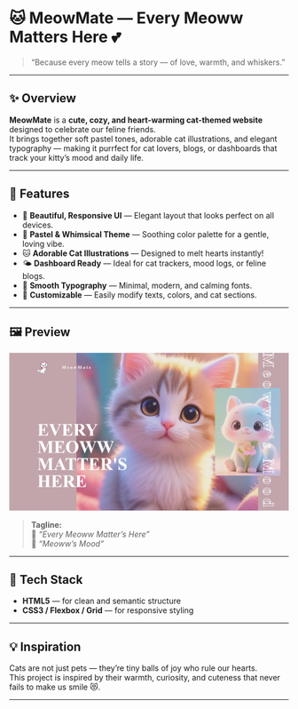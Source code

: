# 🐱 MeowMate — Every Meoww Matters Here 💕

> “Because every meow tells a story — of love, warmth, and whiskers.”

---

## ✨ Overview

**MeowMate** is a **cute, cozy, and heart-warming cat-themed website** designed to celebrate our feline friends.  
It brings together soft pastel tones, adorable cat illustrations, and elegant typography — making it purrfect for cat lovers, blogs, or dashboards that track your kitty’s mood and daily life.

---

## 🌸 Features

- 🐾 **Beautiful, Responsive UI** — Elegant layout that looks perfect on all devices.  
- 💖 **Pastel & Whimsical Theme** — Soothing color palette for a gentle, loving vibe.  
- 🐱 **Adorable Cat Illustrations** — Designed to melt hearts instantly!  
- 🌤️ **Dashboard Ready** — Ideal for cat trackers, mood logs, or feline blogs.  
- 🌈 **Smooth Typography** — Minimal, modern, and calming fonts.  
- 💬 **Customizable** — Easily modify texts, colors, and cat sections.

---

## 🖼️ Preview

![MeowMate Preview](./IMAGES/preview.png)

> **Tagline:**  
> 🩷 *“Every Meoww Matter’s Here”*  
> 💭 *“Meoww’s Mood”*

---

## 🧩 Tech Stack

- **HTML5** — for clean and semantic structure  
- **CSS3 / Flexbox / Grid** — for responsive styling  

---

## 💡 Inspiration

Cats are not just pets — they’re tiny balls of joy who rule our hearts.  
This project is inspired by their warmth, curiosity, and cuteness that never fails to make us smile 😻.

---
